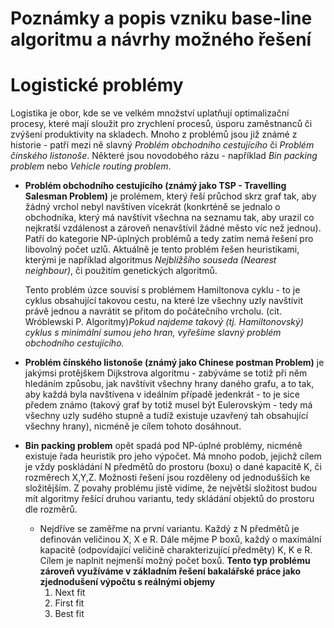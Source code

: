 Poznámky a popis vzniku base-line algoritmu a návrhy možného řešení
===
# Logistické problémy
Logistika je obor, kde se ve velkém množství uplatňují optimalizační procesy, které mají sloužit pro zrychlení procesů, úsporu zaměstnanců či zvýšení produktivity na skladech. Mnoho z problémů jsou již známé z historie - patří mezi ně slavný *Problém obchodního cestujícího* či *Problém čínského listonoše*. Některé jsou novodobého rázu - například *Bin packing problem* nebo *Vehicle routing problem*.
- **Problém obchodního cestujícího (známý jako TSP - Travelling Salesman Problem)**  je prolémem, který řeší průchod skrz graf tak, aby žádný vrchol nebyl navštíven vícekrát (konkrténě se jednalo o obchodníka, který má navštívit všechna na seznamu tak, aby urazil co nejkratší vzdálenost a zároveň nenavštívil žádné město víc než jednou). Patří do kategorie NP-úplných problémů a tedy zatím nemá řešení pro libovolný počet uzlů. Aktuálně je tento problém řešen heuristikami, kterými je například algoritmus *Nejblížšího souseda (Nearest neighbour)*, či použitím genetických algoritmů.

    Tento problém úzce souvisí s problémem Hamiltonova cyklu - to je cyklus obsahující takovou cestu, na které lze všechny uzly navštívit právě jednou a navrátit se přitom do počátečního vrcholu. (cit. Wróblewski P. Algoritmy)*Pokud najdeme takový (tj. Hamiltonovský) cyklus s minimální sumou jeho hran, vyřešíme slavný problém obchodního cestujícího.*
- **Problém čínského listonoše (známý jako Chinese postman Problem)** je jakýmsi protějškem Dijkstrova algoritmu - zabýváme se totiž při něm hledáním způsobu, jak navštívit všechny hrany daného grafu, a to tak, aby každá byla navštívena v ideálním případě jedenkrát - to je sice předem známo (takový graf by totiž musel být Eulerovským - tedy má všechny uzly sudého stupně a tudíž existuje uzavřený tah obsahující všechny hrany), nicméně je cílem tohoto dosáhnout.
- **Bin packing problem** opět spadá pod NP-úplné problémy, nicméně existuje řada heuristik pro jeho výpočet. Má mnoho podob, jejichž cílem je vždy poskládání N předmětů do prostoru (boxu) o dané kapacitě  K, či rozměrech X,Y,Z. Možnosti řešení jsou rozděleny od jednodušších ke složitějším. Z povahy problému jistě vidíme, že největší složitost budou mít algoritmy řešící druhou variantu, tedy skládání objektů do prostoru dle rozměrů.
  - Nejdříve se zaměřme na první variantu. Každý z N předmětů je definován veličinou X, X e R. Dále mějme P boxů, každý o maximální kapacitě (odpovídající veličině charakterizující předměty) K, K e R. Cílem je naplnit nejmenší možný počet boxů. **Tento typ problému zároveň využíváme v základním řešení bakalářské práce jako zjednodušení výpočtu s reálnými objemy**
    1. Next fit 
    2. First fit
    3. Best fit